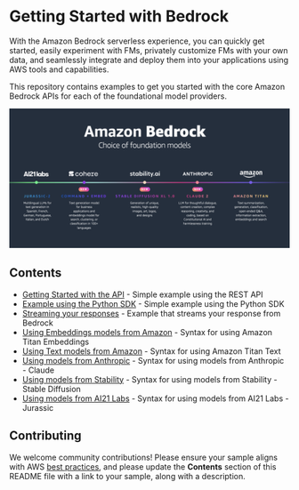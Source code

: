 # Getting Started with Bedrock

 With the Amazon Bedrock serverless experience, you can quickly get started, easily experiment with FMs, privately customize FMs with your own data, and seamlessly integrate and deploy them into your applications using AWS tools and capabilities.

This repository contains examples to get you started with the core Amazon Bedrock APIs for each of the foundational model providers.


![Bedrock Models](images/bedrock_models.png)

## Contents

- [Getting Started with the API](bedrock_api.py) - Simple example using the REST API
- [Example using the Python SDK](bedrock_sdk.py) - Simple example using the Python SDK
- [Streaming your responses](bedrock_streaming.py) - Example that streams your response from Bedrock
- [Using Embeddings models from Amazon](bedrock_amazon_titan_embeddings.py) - Syntax for using Amazon Titan Embeddings
- [Using Text models from Amazon](bedrock_amazon_titan_text.py) - Syntax for using Amazon Titan Text  
- [Using models from Anthropic](bedrock_anthropic.py) - Syntax for using models from Anthropic - Claude 
- [Using models from Stability](bedrock_stability.py) - Syntax for using models from Stability - Stable Diffusion 
- [Using models from AI21 Labs](bedrock_ai21.py) - Syntax for using models from AI21 Labs - Jurassic

## Contributing

We welcome community contributions! Please ensure your sample aligns with AWS [best practices](https://aws.amazon.com/architecture/well-architected/), and please update the **Contents** section of this README file with a link to your sample, along with a description.
